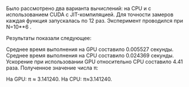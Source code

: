 Было рассмотрено два варианта вычислений: на CPU и с использованием CUDA с JIT-компиляцией. Для точности замеров каждая функция запускалась по 12 раз. Эксперимент проводился при N=10**6 .

Результаты показали следующее:

Среднее время выполнения на GPU составило 0.005527 секунды.
Среднее время выполнения на CPU составило 0.024369 секунды.
Ускорение при использовании GPU относительно CPU составило 4.41 раза.
Полученное значение числа π:

На GPU:
π ≈ 3.141240.
На CPU: 
π≈3.141240.